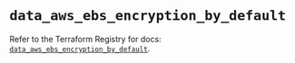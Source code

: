 # `data_aws_ebs_encryption_by_default`

Refer to the Terraform Registry for docs: [`data_aws_ebs_encryption_by_default`](https://registry.terraform.io/providers/hashicorp/aws/6.5.0/docs/data-sources/ebs_encryption_by_default).

